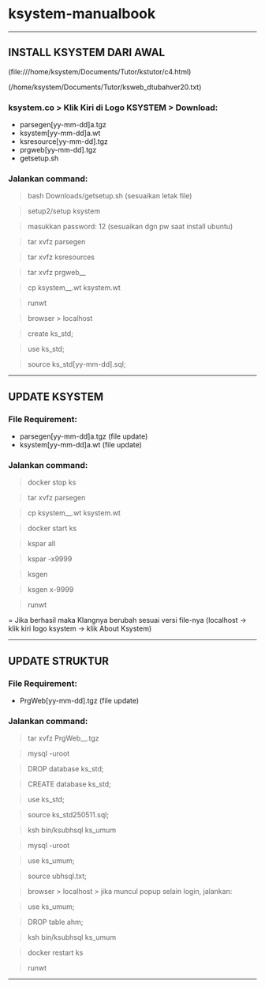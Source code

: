 # ksystem-manualbook

---------------------------------------------------------------------------------------------

## INSTALL KSYSTEM DARI AWAL
(file:///home/ksystem/Documents/Tutor/kstutor/c4.html)

(/home/ksystem/Documents/Tutor/ksweb_dtubahver20.txt)

### ksystem.co > Klik Kiri di Logo KSYSTEM > Download:
- parsegen[yy-mm-dd]a.tgz
- ksystem[yy-mm-dd]a.wt
- ksresource[yy-mm-dd].tgz
- prgweb[yy-mm-dd].tgz
- getsetup.sh

### Jalankan command:
> bash Downloads/getsetup.sh (sesuaikan letak file)

> setup2/setup ksystem

> masukkan password: 12 (sesuaikan dgn pw saat install ubuntu)

> tar xvfz parsegen

> tar xvfz ksresources

> tar xvfz prgweb__

> cp ksystem__.wt ksystem.wt

> runwt

> browser > localhost

> create ks_std;

> use ks_std;

> source ks_std[yy-mm-dd].sql;

---------------------------------------------------------------------------------------------

## UPDATE KSYSTEM

### File Requirement:
- parsegen[yy-mm-dd]a.tgz (file update)
- ksystem[yy-mm-dd]a.wt (file update)

### Jalankan command:
> docker stop ks

> tar xvfz parsegen

> cp ksystem__.wt ksystem.wt

> docker start ks

> kspar all

> kspar -x9999

> ksgen

> ksgen x-9999

> runwt

= Jika berhasil maka Klangnya berubah sesuai versi file-nya (localhost -> klik kiri logo ksystem -> klik About Ksystem)

---------------------------------------------------------------------------------------------

## UPDATE STRUKTUR

### File Requirement:
- PrgWeb[yy-mm-dd].tgz (file update)

### Jalankan command:
> tar xvfz PrgWeb__.tgz

> mysql -uroot

> DROP database ks_std;

> CREATE database ks_std;

> use ks_std;

> source ks_std250511.sql;

> ksh bin/ksubhsql ks_umum

> mysql -uroot

> use ks_umum;

> source ubhsql.txt;

> browser > localhost > jika muncul popup selain login, jalankan:

> use ks_umum;

> DROP table ahm;

> ksh bin/ksubhsql ks_umum

> docker restart ks

> runwt 

---------------------------------------------------------------------------------------------
